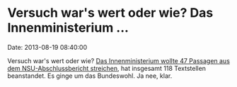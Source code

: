 Versuch war\'s wert oder wie? Das Innenministerium \...
=======================================================

Date: 2013-08-19 08:40:00

Versuch war\'s wert oder wie? [Das Innenministerium wollte 47 Passagen
aus dem NSU-Abschlussbericht
streichen](http://ml.spiegel.de/article.do?id=917241), hat insgesamt 118
Textstellen beanstandet. Es ginge um das Bundeswohl. Ja nee, klar.
